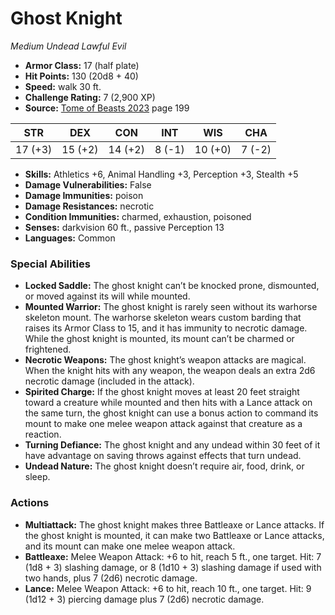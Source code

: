 # Ghost Knight

*Medium* *Undead* *Lawful Evil*

- **Armor Class:** 17 (half plate)
- **Hit Points:** 130 (20d8 + 40)
- **Speed:** walk 30 ft.
- **Challenge Rating:** 7 (2,900 XP)
- **Source:** [Tome of Beasts 2023](https://koboldpress.com/kpstore/product/tome-of-beasts-1-2023-edition/) page 199

| STR | DEX | CON | INT | WIS | CHA |
| --- | --- | --- | --- | --- | --- |
| 17 (+3) | 15 (+2) | 14 (+2) | 8 (-1) | 10 (+0) | 7 (-2) |

- **Skills:** Athletics +6, Animal Handling +3, Perception +3, Stealth +5
- **Damage Vulnerabilities:** False
- **Damage Immunities:** poison
- **Damage Resistances:** necrotic
- **Condition Immunities:** charmed, exhaustion, poisoned
- **Senses:** darkvision 60 ft., passive Perception 13
- **Languages:** Common

### Special Abilities

- **Locked Saddle:** The ghost knight can’t be knocked prone, dismounted, or moved against its will while mounted.
- **Mounted Warrior:** The ghost knight is rarely seen without its warhorse skeleton mount. The warhorse skeleton wears custom barding that raises its Armor Class to 15, and it has immunity to necrotic damage. While the ghost knight is mounted, its mount can’t be charmed or frightened.
- **Necrotic Weapons:** The ghost knight’s weapon attacks are magical. When the knight hits with any weapon, the weapon deals an extra 2d6 necrotic damage (included in the attack).
- **Spirited Charge:** If the ghost knight moves at least 20 feet straight toward a creature while mounted and then hits with a Lance attack on the same turn, the ghost knight can use a bonus action to command its mount to make one melee weapon attack against that creature as a reaction.
- **Turning Defiance:** The ghost knight and any undead within 30 feet of it have advantage on saving throws against effects that turn undead.
- **Undead Nature:** The ghost knight doesn’t require air, food, drink, or sleep.

### Actions

- **Multiattack:** The ghost knight makes three Battleaxe or Lance attacks. If the ghost knight is mounted, it can make two Battleaxe or Lance attacks, and its mount can make one melee weapon attack.
- **Battleaxe:** Melee Weapon Attack: +6 to hit, reach 5 ft., one target. Hit: 7 (1d8 + 3) slashing damage, or 8 (1d10 + 3) slashing damage if used with two hands, plus 7 (2d6) necrotic damage.
- **Lance:** Melee Weapon Attack: +6 to hit, reach 10 ft., one target. Hit: 9 (1d12 + 3) piercing damage plus 7 (2d6) necrotic damage.
